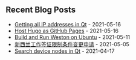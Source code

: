 
## Recent Blog Posts

- [Getting all IP addresses in Qt](https://blog.lancitou.net/getting-all-ip-addresses-in-qt/) - 2021-05-16
- [Host Hugo as GitHub Pages](https://blog.lancitou.net/host-hugo-as-github-pages/) - 2021-05-16
- [Build and Run Weston on Ubuntu](https://blog.lancitou.net/build-and-run-weston-on-ubuntu/) - 2021-05-11
- [新西兰工作签证限制条件变更申请](https://blog.lancitou.net/voc-of-work-visa/) - 2021-05-05
- [Search device nodes in Qt](https://blog.lancitou.net/search-device-nodes-in-qt/) - 2021-04-17


